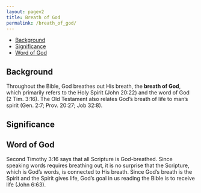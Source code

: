 ```yaml
---
layout: pagev2
title: Breath of God
permalink: /breath_of_god/
---
```

- [Background](#background)
- [Significance](#significance)
- [Word of God](#word-of-god)

## Background

Throughout the Bible, God breathes out His breath, the **breath of God**, which primarily refers to the Holy Spirit (John 20:22) and the word of God (2 Tim. 3:16). The Old Testament also relates God’s breath of life to man’s spirit (Gen. 2:7; Prov. 20:27; Job 32:8).

## Significance


## Word of God

Second Timothy 3:16 says that all Scripture is God-breathed. Since speaking words requires breathing out, it is no surprise that the Scripture, which is God’s words, is connected to His breath. Since God’s breath is the Spirit and the Spirit gives life, God’s goal in us reading the Bible is to receive life (John 6:63). 
